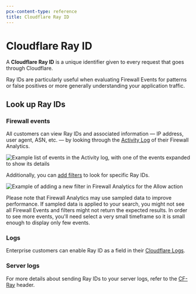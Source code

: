 ```yaml
---
pcx-content-type: reference
title: Cloudflare Ray ID
---
```


# Cloudflare Ray ID

A **Cloudflare Ray ID** is a unique identifier given to every request that goes through Cloudflare.

Ray IDs are particularly useful when evaluating Firewall Events for patterns or false positives or more generally understanding your application traffic.

## Look up Ray IDs

### Firewall events

All customers can view Ray IDs and associated information — IP address, user agent, ASN, etc. — by looking through the [Activity Log](/waf/analytics/) of their Firewall Analytics.

![Example list of events in the Activity log, with one of the events expanded to show its details](/waf/static/analytics-activity-log.png)

Additionally, you can [add filters](/waf/analytics/paid-plans/#adjusting-displayed-data) to look for specific Ray IDs.

![Example of adding a new filter in Firewall Analytics for the Allow action](/waf/static/analytics-add-filter-free.png)

Please note that Firewall Analytics may use sampled data to improve performance. If sampled data is applied to your search, you might not see all Firewall Events and filters might not return the expected results. In order to see more events, you'll need select a very small timeframe so it is small enough to display only few events.

### Logs

Enterprise customers can enable Ray ID as a field in their [Cloudflare Logs](/logs/).

### Server logs

For more details about sending Ray IDs to your server logs, refer to the [CF-Ray](/fundamentals/get-started/reference/http-request-headers/#cf-ray) header.
